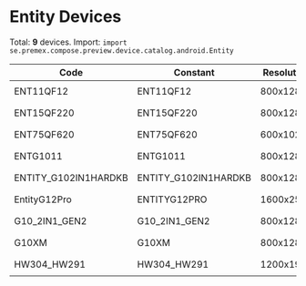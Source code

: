 # Entity Devices

Total: **9** devices. Import: `import se.premex.compose.preview.device.catalog.android.Entity`

| Code | Constant | Resolution | DPI | Compose Spec | Preview Usage |
|------|----------|------------|-----|-------------|---------------|
| ENT11QF12 | ENT11QF12 | 800x1280 | 160 | `spec:width=800px,height=1280px,dpi=160` | `@Preview(device = Entity.ENT11QF12)` |
| ENT15QF220 | ENT15QF220 | 800x1280 | 160 | `spec:width=800px,height=1280px,dpi=160` | `@Preview(device = Entity.ENT15QF220)` |
| ENT75QF620 | ENT75QF620 | 600x1024 | 160 | `spec:width=600px,height=1024px,dpi=160` | `@Preview(device = Entity.ENT75QF620)` |
| ENTG1011 | ENTG1011 | 800x1280 | 160 | `spec:width=800px,height=1280px,dpi=160` | `@Preview(device = Entity.ENTG1011)` |
| ENTITY_G102IN1HARDKB | ENTITY_G102IN1HARDKB | 800x1280 | 160 | `spec:width=800px,height=1280px,dpi=160` | `@Preview(device = Entity.ENTITY_G102IN1HARDKB)` |
| EntityG12Pro | ENTITYG12PRO | 1600x2560 | 240 | `spec:width=1600px,height=2560px,dpi=240` | `@Preview(device = Entity.ENTITYG12PRO)` |
| G10_2IN1_GEN2 | G10_2IN1_GEN2 | 800x1280 | 160 | `spec:width=800px,height=1280px,dpi=160` | `@Preview(device = Entity.G10_2IN1_GEN2)` |
| G10XM | G10XM | 800x1280 | 160 | `spec:width=800px,height=1280px,dpi=160` | `@Preview(device = Entity.G10XM)` |
| HW304_HW291 | HW304_HW291 | 1200x1920 | 240 | `spec:width=1200px,height=1920px,dpi=240` | `@Preview(device = Entity.HW304_HW291)` |

<!-- Generated automatically. Do not edit manually. -->
